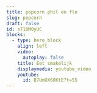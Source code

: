 ```yaml
---
title: popcorn phil en flo
slug: popcorn
draft: false
id: s710M0yUC
blocks:
  - type: hero_block
    align: left
    video:
      autoplay: false
    title: Eet smakelijk
    displaymedia: youtube_video
    youtube:
      id: B7UmUX68KtE?t=55
---
```

